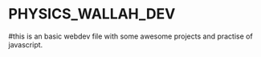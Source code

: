 # PHYSICS_WALLAH_DEV
#this is an basic webdev file with some awesome projects and practise of javascript.
